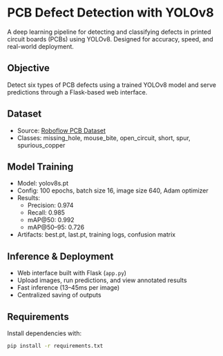 # PCB Defect Detection with YOLOv8

A deep learning pipeline for detecting and classifying defects in printed circuit boards (PCBs) using YOLOv8. Designed for accuracy, speed, and real-world deployment.

## Objective
Detect six types of PCB defects using a trained YOLOv8 model and serve predictions through a Flask-based web interface.

## Dataset
- Source: [Roboflow PCB Dataset](https://universe.roboflow.com/firsttry-4g52s/pcb-1lhk5)
- Classes: missing_hole, mouse_bite, open_circuit, short, spur, spurious_copper

## Model Training
- Model: yolov8s.pt
- Config: 100 epochs, batch size 16, image size 640, Adam optimizer
- Results:
  - Precision: 0.974
  - Recall: 0.985
  - mAP@50: 0.992
  - mAP@50–95: 0.726
- Artifacts: best.pt, last.pt, training logs, confusion matrix

## Inference & Deployment
- Web interface built with Flask (`app.py`)
- Upload images, run predictions, and view annotated results
- Fast inference (13–45ms per image)
- Centralized saving of outputs

## Requirements
Install dependencies with:
```bash
pip install -r requirements.txt
